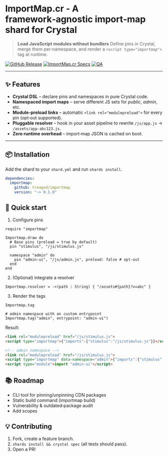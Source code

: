 # ImportMap.cr ‑ A framework‑agnostic import‑map shard for Crystal

> **Load JavaScript modules without bundlers**
> Define pins in Crystal, merge them per‑namespace, and render a `<script type="importmap">` tag at runtime.

[![GitHub Release](https://img.shields.io/github/v/release/treagod/import_map?style=flat)](https://github.com/treagod/import_map/releases)
[![ImportMap.cr Specs](https://github.com/treagod/import_map/actions/workflows/specs.yml/badge.svg)](https://github.com/treagod/import_map/actions/workflows/specs.yml)
[![QA](https://github.com/treagod/import_map/actions/workflows/qa.yml/badge.svg)](https://github.com/treagod/import_map/actions/workflows/qa.yml)

---

## ✨ Features

* **Crystal DSL** – declare pins and namespaces in pure Crystal code.
* **Namespaced import maps** – serve different JS sets for *public*, *admin*, etc.
* **Module‑preload links** – automatic `<link rel="modulepreload">` for every pin (opt‑out supported).
* **Pluggable resolver** – hook in your asset pipeline to rewrite `/js/app.js` → `/assets/app‑abc123.js`.
* **Zero runtime overhead** – import‑map JSON is cached on boot.

---

## 📦 Installation

Add the shard to your `shard.yml` and run `shards install`.

```yaml
dependencies:
  importmap:
    github: treagod/importmap
    version: "~> 0.1.0"
```

## 🚀 Quick start

1. Configure pins

```crystal
require "importmap"

Importmap.draw do
  # Base pins (preload = true by default)
  pin "stimulus", "/js/stimulus.js"

  namespace "admin" do
    pin "admin-ui", "/js/admin.js", preload: false # opt‑out
  end
end
```

2. (Optional) integrate a resolver

```crystal
Importmap.resolver = ->(path : String) { "/assets#{path}?v=abc" }
```

3. Render the tags

```crystal
Importmap.tag

# admin namespace with an custom entrypoint
Importmap.tag("admin", entrypoint: "admin-ui")
```

Result:

```html
<link rel="modulepreload" href="/js/stimulus.js">
<script type="importmap">{"imports":{"stimulus":"/js/stimulus.js"}}</script>

<!-- admin namespace -->
<link rel="modulepreload" href="/js/stimulus.js">
<script type="importmap" data-namespace="admin">{"imports":{"stimulus":"/js/stimulus.js","admin-ui":"/js/admin.js"}}</script>
<script type="module">import "admin-ui"</script>
```


## 📚 Roadmap

- CLI tool for pinning/unpinning CDN packages
- Static build command (importmap build)
- Vulnerability & outdated‑package audit
- Add scopes

## 💡 Contributing

1. Fork, create a feature branch.
2. `shards install && crystal spec` (all tests should pass).
3. Open a PR!
